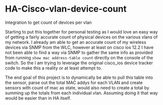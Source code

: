 # HA-Cisco-vlan-device-count
Integration to get count of devices per vlan

Starting to put this together for personal testing as I would love an easy way of getting a fairly accurate count of physical devices on the various vlans of my network.  I already am able to get an accurate count of my wireless devices via SNMP from the WLC, however at least on cisco ios 12.2 I have not been able to find a way via SNMP to gather the same info as provided from running ```show mac address-table count``` directly on the console of the switch.  So the I am trying to leverage the original cisco_ios device tracker code to make this a reality or at least attempt to.



The end goal of this project is to dynamically be able to pull this table into the sensor, parse out the total MAC addys for each VLAN and create sensors with count of mac as state, would also need to create a total by summing up the totals from each individual vlan.  Assuming doing it that way would be easier than in HA itself.
